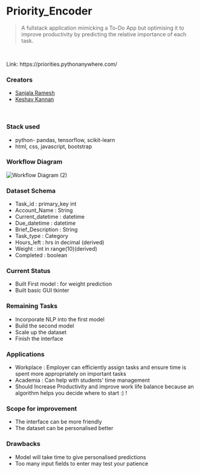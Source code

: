 # Priority_Encoder
> A fullstack application mimicking a To-Do App but optimising it to improve productivity by predicting the relative importance of each task.<br> 
<br>
<p>Link: https://priorities.pythonanywhere.com/</p>
<h3>Creators</h3>
<ul>
<li><a href="https://github.com/SanjalaR">Sanjala Ramesh</a></li>
<li><a href="https://github.com/KKeshav1101">Keshav Kannan</a></li>
</ul>
<br>
<h3>Stack used</h3>
<ul>
  <li>python- pandas, tensorflow, scikit-learn</li>
  <li>html, css, javascript, bootstrap</li>
</ul>
<h3>Workflow Diagram</h3>

![Workflow Diagram (2)](https://github.com/KKeshav1101/Priority_Encoder/assets/144262889/b582816c-dfd8-4e68-8115-99259fb5fc89)

<h3>Dataset Schema</h3>
<ul>
  <li>Task_id : primary_key int </li>
  <li>Account_Name : String </li>
  <li>Current_datetime : datetime</li>
  <li>Due_datetime : datetime</li>
  <li>Brief_Description : String</li>
  <li>Task_type : Category</li>
  <li>Hours_left : hrs in decimal (derived)</li>
  <li>Weight : int in range(10)(derived)</li>
  <li>Completed : boolean</li>
</ul>
<h3>Current Status</h3>
<ul>
  <li>Built First model : for weight prediction</li>
  <li>Built basic GUI tkinter</li>
</ul>
<h3>Remaining Tasks</h3>
<ul>
  <li>Incorporate NLP into the first model</li>
  <li>Build the second model</li>
  <li>Scale up the dataset</li>
  <li>Finish the interface</li>
</ul>
<h3>Applications</h3>
<ul>
  <li>Workplace : Employer can efficiently assign tasks and ensure time is spent more appropriately on important tasks </li>
  <li>Academia : Can help with students' time management</li>
  <li>Should Increase Productivity and improve work life balance because an algorithm helps you decide where to start :) !</li>
</ul>
<h3>Scope for improvement</h3>
<ul>
  <li>The interface can be more friendly</li>
  <li>The dataset can be personalised better</li>
</ul>
<h3>Drawbacks</h3>
<ul>
  <li>Model will take time to give personalised predictions</li>
  <li>Too many input fields to enter may test your patience</li>
</ul>
